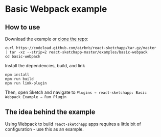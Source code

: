 # Basic Webpack example

## How to use
Download the example or [clone the repo](http://github.com/airbnb/react-sketchapp):
```
curl https://codeload.github.com/airbnb/react-sketchapp/tar.gz/master | tar -xz --strip=2 react-sketchapp-master/examples/basic-webpack
cd basic-webpack
```

Install the dependencies, build, and link
```
npm install
npm run build
npm run link-plugin
```

Then, open Sketch and navigate to `Plugins → react-sketchapp: Basic Webpack Example → Run Plugin`

## The idea behind the example

Using Webpack to build `react-sketchapp` apps requires a little bit of configuration - use this as an example.
